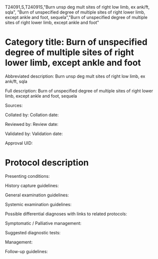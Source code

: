 T24091,S,T24091S,"Burn unsp deg mult sites of right low limb, ex ank/ft, sqla", "Burn of unspecified degree of multiple sites of right lower limb, except ankle and foot, sequela","Burn of unspecified degree of multiple sites of right lower limb, except ankle and foot"
# Category title: Burn of unspecified degree of multiple sites of right lower limb, except ankle and foot

Abbreviated description: Burn unsp deg mult sites of right low limb, ex ank/ft, sqla

Full description: Burn of unspecified degree of multiple sites of right lower limb, except ankle and foot, sequela

Sources:

Collated by:
Collation date:

Reviewed by:
Review date:

Validated by:
Validation date:

Approval UID:

# Protocol description

Presenting conditions:

History capture guidelines:

General examination guidelines:

Systemic examination guidelines:

Possible differential diagnoses with links to related protocols:

Symptomatic / Palliative management:

Suggested diagnostic tests:

Management:

Follow-up guidelines:
